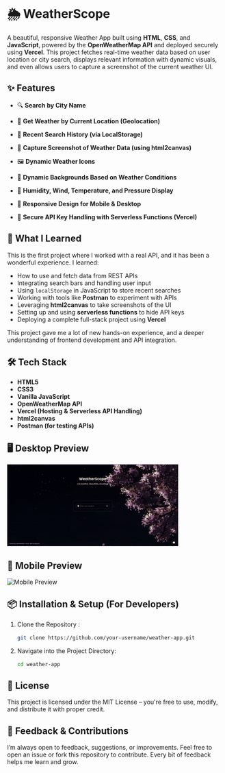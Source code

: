 # 🌦️ WeatherScope

A beautiful, responsive Weather App built using **HTML**, **CSS**, and **JavaScript**, powered by the **OpenWeatherMap API** and deployed securely using **Vercel**. This project fetches real-time weather data based on user location or city search, displays relevant information with dynamic visuals, and even allows users to capture a screenshot of the current weather UI.

## ✨ Features

- 🔍 **Search by City Name**

- 📍 **Get Weather by Current Location (Geolocation)**

- 📜 **Recent Search History (via LocalStorage)**

- 📸 **Capture Screenshot of Weather Data (using html2canvas)**

- 🖼️ **Dynamic Weather Icons**

- 🌄 **Dynamic Backgrounds Based on Weather Conditions**

- 💨 **Humidity, Wind, Temperature, and Pressure Display**

- 📱 **Responsive Design for Mobile & Desktop**

- 🔐 **Secure API Key Handling with Serverless Functions (Vercel)**

## 🧠 What I Learned

This is the first project where I worked with a real API, and it has been a wonderful experience. I learned:

- How to use and fetch data from REST APIs
- Integrating search bars and handling user input
- Using `localStorage` in JavaScript to store recent searches
- Working with tools like **Postman** to experiment with APIs
- Leveraging **html2canvas** to take screenshots of the UI
- Setting up and using **serverless functions** to hide API keys
- Deploying a complete full-stack project using **Vercel**

This project gave me a lot of new hands-on experience, and a deeper understanding of frontend development and API integration.

## 🛠️ Tech Stack

- **HTML5**
- **CSS3**
- **Vanilla JavaScript**
- **OpenWeatherMap API**
- **Vercel (Hosting & Serverless API Handling)**
- **html2canvas**
- **Postman (for testing APIs)**

## 🖥️ Desktop Preview

![Desktop Preview](./assets/readme/desktop-preview.gif)

## 📱 Mobile Preview

![Mobile Preview](./assets/readme/phone-preview.gif)

## 📦 Installation & Setup (For Developers)

1. Clone the Repository : 

    ```bash 
    git clone https://github.com/your-username/weather-app.git
    ```
2. Navigate into the Project Directory:
    ```bash 
    cd weather-app
    ```

## 📄 License

This project is licensed under the MIT License – you're free to use, modify, and distribute it with proper credit.

## 🤝 Feedback & Contributions

I’m always open to feedback, suggestions, or improvements. Feel free to open an issue or fork this repository to contribute. Every bit of feedback helps me learn and grow.